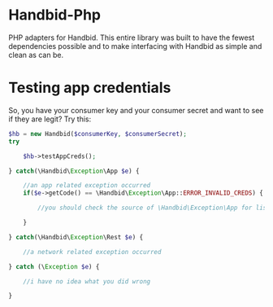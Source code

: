 Handbid-Php
===========

PHP adapters for Handbid. This entire library was built to have the fewest dependencies possible and to make interfacing
with Handbid as simple and clean as can be.

# Testing app credentials
So, you have your consumer key and your consumer secret and want to see if they are legit? Try this:

```php
$hb = new Handbid($consumerKey, $consumerSecret);
try

    $hb->testAppCreds();

} catch(\Handbid\Exception\App $e) {

    //an app related exception occurred
    if($e->getCode() == \Handbid\Exception\App::ERROR_INVALID_CREDS) {

        //you should check the source of \Handbid\Exception\App for list of errors

    }

} catch(\Handbid\Exception\Rest $e) {

    //a network related exception occurred

} catch (\Exception $e) {

    //i have no idea what you did wrong

}
```
